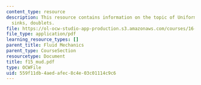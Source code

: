 ```yaml
---
content_type: resource
description: This resource contains information on the topic of Uniform flow, sources,
  sinks, doublets.
file: https://ol-ocw-studio-app-production.s3.amazonaws.com/courses/16-01-unified-engineering-i-ii-iii-iv-fall-2005-spring-2006/559f11db4aedafec8c4e03c01114c9c6_f15_mud.pdf
file_type: application/pdf
learning_resource_types: []
parent_title: Fluid Mechanics
parent_type: CourseSection
resourcetype: Document
title: f15_mud.pdf
type: OCWFile
uid: 559f11db-4aed-afec-8c4e-03c01114c9c6
---
```

